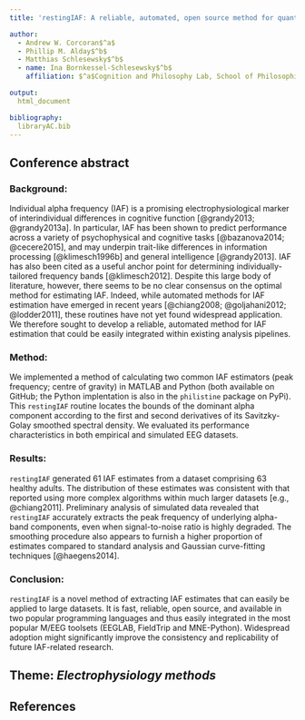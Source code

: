 ```yaml
---
title: 'restingIAF: A reliable, automated, open source method for quantifying individual alpha frequency'

author:
  - Andrew W. Corcoran$^a$
  - Phillip M. Alday$^b$
  - Matthias Schlesewsky$^b$
  - name: Ina Bornkessel-Schlesewsky$^b$
    affiliation: $^a$Cognition and Philosophy Lab, School of Philosophical, Historical and International Studies, Monash University, Clayton, Victoria 3800, Australia $^b$Cognitive Neuroscience Lab, School of Psychology, Social Work and Social Policy, University of South Australia, Magill 5072, Australia.

output: 
  html_document

bibliography: 
  libraryAC.bib
---
```


## Conference abstract
### Background:
Individual alpha frequency (IAF) is a promising electrophysiological marker of interindividual differences in cognitive function [@grandy2013; @grandy2013a].
In particular, IAF has been shown to predict performance across a variety of psychophysical and cognitive tasks [@bazanova2014; @cecere2015], and may underpin trait-like differences in information processing [@klimesch1996b] and general intelligence [@grandy2013].
IAF has also been cited as a useful anchor point for determining individually-tailored frequency bands [@klimesch2012].
Despite this large body of literature, however, there seems to be no clear consensus on the optimal method for estimating IAF.
Indeed, while automated methods for IAF estimation have emerged in recent years [@chiang2008; @goljahani2012; @lodder2011], these routines have not yet found widespread application.
We therefore sought to develop a reliable, automated method for IAF estimation that could be easily integrated within existing analysis pipelines.

### Method:
We implemented a method of calculating two common IAF estimators (peak frequency; centre of gravity) in MATLAB and Python (both available on GitHub; the Python implentation is also in the `philistine` package on PyPi).
This `restingIAF` routine locates the bounds of the dominant alpha component according to the first and second derivatives of its Savitzky-Golay smoothed spectral density.
We evaluated its performance characteristics in both empirical and simulated EEG datasets.

### Results:
`restingIAF` generated 61 IAF estimates from a dataset comprising 63 healthy adults.
The distribution of these estimates was consistent with that reported using more complex algorithms within much larger datasets [e.g., @chiang2011].
Preliminary analysis of simulated data revealed that `restingIAF` accurately extracts the peak frequency of underlying alpha-band components, even when signal-to-noise ratio is highly degraded.
The smoothing procedure also appears to furnish a higher proportion of estimates compared to standard analysis and Gaussian curve-fitting techniques [@haegens2014].

### Conclusion:
`restingIAF` is a novel method of extracting IAF estimates that can easily be applied to large datasets.
It is fast, reliable, open source, and available in two popular programming languages and thus easily integrated in the most popular M/EEG toolsets (EEGLAB, FieldTrip and MNE-Python).
Widespread adoption might significantly improve the consistency and replicability of future IAF-related research.

## Theme: *Electrophysiology methods*

## References

